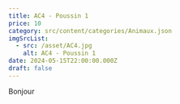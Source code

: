 ```yaml
---
title: AC4 - Poussin 1
price: 10
category: src/content/categories/Animaux.json
imgSrcList:
  - src: /asset/AC4.jpg
    alt: AC4 - Poussin 1
date: 2024-05-15T22:00:00.000Z
draft: false
---
```


Bonjour
